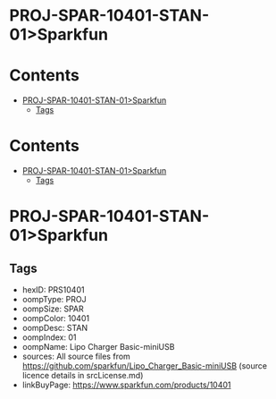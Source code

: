 
PROJ-SPAR-10401-STAN-01>Sparkfun
================================

Contents
========

* [PROJ-SPAR-10401-STAN-01>Sparkfun](#proj-spar-10401-stan-01sparkfun)
	* [Tags](#tags)

Contents
========

* [PROJ-SPAR-10401-STAN-01>Sparkfun](#proj-spar-10401-stan-01sparkfun)
	* [Tags](#tags)

# PROJ-SPAR-10401-STAN-01>Sparkfun

## Tags

- hexID: PRS10401
- oompType: PROJ
- oompSize: SPAR
- oompColor: 10401
- oompDesc: STAN
- oompIndex: 01
- oompName: Lipo Charger Basic-miniUSB
- sources: All source files from https://github.com/sparkfun/Lipo_Charger_Basic-miniUSB (source licence details in srcLicense.md)
- linkBuyPage: https://www.sparkfun.com/products/10401
